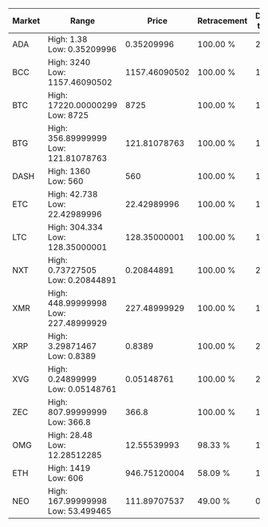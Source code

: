 | Market | Range | Price| Retracement | Doubles to 50% |
| --- | --- | --- | --- | --- |
| ADA | High: 1.38<br />Low: 0.35209996 | 0.35209996 | 100.00 % | 2.46 |
| BCC | High: 3240<br />Low: 1157.46090502 | 1157.46090502 | 100.00 % | 1.90 |
| BTC | High: 17220.00000299<br />Low: 8725 | 8725 | 100.00 % | 1.49 |
| BTG | High: 356.89999999<br />Low: 121.81078763 | 121.81078763 | 100.00 % | 1.96 |
| DASH | High: 1360<br />Low: 560 | 560 | 100.00 % | 1.71 |
| ETC | High: 42.738<br />Low: 22.42989996 | 22.42989996 | 100.00 % | 1.45 |
| LTC | High: 304.334<br />Low: 128.35000001 | 128.35000001 | 100.00 % | 1.69 |
| NXT | High: 0.73727505<br />Low: 0.20844891 | 0.20844891 | 100.00 % | 2.27 |
| XMR | High: 448.99999998<br />Low: 227.48999929 | 227.48999929 | 100.00 % | 1.49 |
| XRP | High: 3.29871467<br />Low: 0.8389 | 0.8389 | 100.00 % | 2.47 |
| XVG | High: 0.24899999<br />Low: 0.05148761 | 0.05148761 | 100.00 % | 2.92 |
| ZEC | High: 807.99999999<br />Low: 366.8 | 366.8 | 100.00 % | 1.60 |
| OMG | High: 28.48<br />Low: 12.28512285 | 12.55539993 | 98.33 % | 1.62 |
| ETH | High: 1419<br />Low: 606 | 946.75120004 | 58.09 % | 1.07 |
| NEO | High: 167.99999998<br />Low: 53.499465 | 111.89707537 | 49.00 % | 0.00 |
